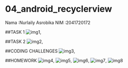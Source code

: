 # 04_android_recyclerview
Nama :Nurlaily Asrobika
NIM :2041720172

##TASK 1
![img1](image/1.jpeg),

##TASK 2
![img2](image/2.jpeg),

##CODING CHALLENGES
![img3](image/3.jpeg),

##HOMEWORK
![img4](image/4.jpeg),
![img5](image/5.jpeg),
![img6](image/6.jpeg),
![img7](image/7.jpeg),
![img8](image/8.jpeg)